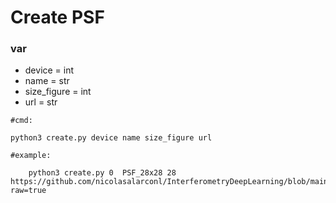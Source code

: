 # Create PSF

### var 
 * device = int
 * name = str
 * size_figure = int
 * url = str 

```
#cmd:  

python3 create.py device name size_figure url

#example:

    python3 create.py 0  PSF_28x28 28  https://github.com/nicolasalarconl/InterferometryDeepLearning/blob/main/4_hd142_128x128_08.psf.fits?raw=true
```

